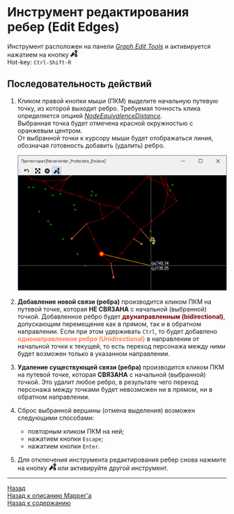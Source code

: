 # **Инструмент редактирования ребер (Edit Edges)**

Инструмент расположен на панели [*Graph Edit Tools*](Mapper-EditTools-RU.md) и активируется нажатием на кнопку ![EditEdges](img/icons/miniEditEdge.png)  
Hot-key: ``Ctrl-Shift-R``

## **Последовательность действий**

1. Кликом правой кнопки мыши (ПКМ) выделите начальную путевую точку, из которой выходит ребро. Требуемая точность клика определяется опцией [*NodeEquivalenceDistance*](Mapper-MappingTools-RU.md#ref-NodeEquivalenceDistance).  
   Выбранная точка будет отмечена красной окружностью с оранжевым центром.  
   От выбранной точки к курсору мыши будет отображаться линия, обозначая готовность добавить (удалить) ребро.  

   <p align="center"><img src="img/EditEdges/EditEdges.png"></p> 

2. **Добавление новой связи (ребра)** производится кликом ПКМ на путевой точке, которая **НЕ СВЯЗАНА** с начальной (выбранной) точкой. Добавленное ребро будет **<font color=Maroon>двунаправленным (bidirectional)</font>**, допускающим перемещение как в прямом, так и в обратном направлении.
   Если при этом удерживать ``Ctrl``, то будет добавлено **<font color=Coral>однонаправленное ребро (Unidirectional)</font>** в направлении от начальной точки к текущей, то есть переход персонажа между ними будет возможен только в указанном направлении.

3. **Удаление существующей связи (ребра)** производится кликом ПКМ на путевой точке, которая **СВЯЗАНА** с начальной (выбранной) точкой. Это удалит любое ребро, в результате чего переход персонажа между точками будет невозможен ни в прямом, ни в обратном направлении.  
   
4. Сброс выбранной вершины (отмена выделения) возможен следующими способами:
   - повторным кликом ПКМ на ней;
   - нажатием кнопки ``Escape``;
   - нажатием кнопки ``Enter``.
   
5. Для отключения инструмента редактирования ребер снова нажмите на кнопку ![EditEdges](img/icons/miniEditEdge.png) или активируйте другой инструмент.

---

<a href="javascript:history.back()">Назад</a>  
[Назад к описанию Mapper'a](Mapper-RU.md)  
[Назад к содержанию](../../../index.md)